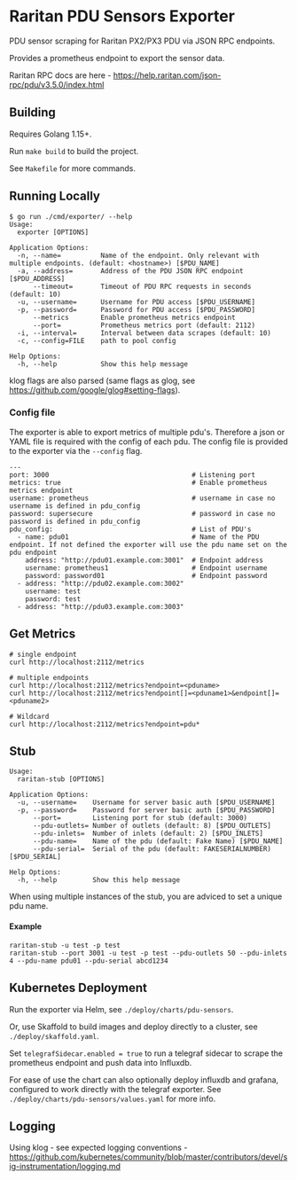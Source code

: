 # Raritan PDU Sensors Exporter

PDU sensor scraping for Raritan PX2/PX3 PDU via JSON RPC endpoints.

Provides a prometheus endpoint to export the sensor data.

Raritan RPC docs are here - https://help.raritan.com/json-rpc/pdu/v3.5.0/index.html

## Building

Requires Golang 1.15+.

Run `make build` to build the project.

See `Makefile` for more commands.

## Running Locally

```
$ go run ./cmd/exporter/ --help
Usage:
  exporter [OPTIONS]

Application Options:
  -n, --name=          Name of the endpoint. Only relevant with multiple endpoints. (default: <hostname>) [$PDU_NAME]
  -a, --address=       Address of the PDU JSON RPC endpoint [$PDU_ADDRESS]
      --timeout=       Timeout of PDU RPC requests in seconds (default: 10)
  -u, --username=      Username for PDU access [$PDU_USERNAME]
  -p, --password=      Password for PDU access [$PDU_PASSWORD]
      --metrics        Enable prometheus metrics endpoint
      --port=          Prometheus metrics port (default: 2112)
  -i, --interval=      Interval between data scrapes (default: 10)
  -c, --config=FILE    path to pool config

Help Options:
  -h, --help           Show this help message
```

klog flags are also parsed (same flags as glog, see https://github.com/google/glog#setting-flags).

### Config file

The exporter is able to export metrics of multiple pdu's. Therefore a json or YAML file is required with the config of each pdu. The config file is provided to the exporter via the `--config` flag. 


    ---
    port: 3000                                    # Listening port 
    metrics: true                                 # Enable prometheus metrics endpoint
    username: prometheus                          # username in case no username is defined in pdu_config
    password: supersecure                         # password in case no password is defined in pdu_config
    pdu_config:                                   # List of PDU's
      - name: pdu01                               # Name of the PDU endpoint. If not defined the exporter will use the pdu name set on the pdu endpoint
        address: "http://pdu01.example.com:3001"  # Endpoint address
        username: prometheus1                     # Endpoint username
        password: password01                      # Endpoint password
      - address: "http://pdu02.example.com:3002"
        username: test
        password: test
      - address: "http://pdu03.example.com:3003"


## Get Metrics

    # single endpoint
    curl http://localhost:2112/metrics

    # multiple endpoints
    curl http://localhost:2112/metrics?endpoint=<pduname>
    curl http://localhost:2112/metrics?endpoint[]=<pduname1>&endpoint[]=<pduname2>
    
    # Wildcard
    curl http://localhost:2112/metrics?endpoint=pdu*


## Stub

    Usage:
      raritan-stub [OPTIONS]

    Application Options:
      -u, --username=    Username for server basic auth [$PDU_USERNAME]
      -p, --password=    Password for server basic auth [$PDU_PASSWORD]
          --port=        Listening port for stub (default: 3000)
          --pdu-outlets= Number of outlets (default: 8) [$PDU_OUTLETS]
          --pdu-inlets=  Number of inlets (default: 2) [$PDU_INLETS]
          --pdu-name=    Name of the pdu (default: Fake Name) [$PDU_NAME]
          --pdu-serial=  Serial of the pdu (default: FAKESERIALNUMBER) [$PDU_SERIAL]

    Help Options:
      -h, --help         Show this help message

When using multiple instances of the stub, you are adviced to set a unique pdu name. 

#### Example

    raritan-stub -u test -p test
    raritan-stub --port 3001 -u test -p test --pdu-outlets 50 --pdu-inlets 4 --pdu-name pdu01 --pdu-serial abcd1234

## Kubernetes Deployment

Run the exporter via Helm, see `./deploy/charts/pdu-sensors`.

Or, use Skaffold to build images and deploy directly to a cluster, see `./deploy/skaffold.yaml`.

Set `telegrafSidecar.enabled = true` to run a telegraf sidecar to scrape the prometheus endpoint and push data into Influxdb.

For ease of use the chart can also optionally deploy influxdb and grafana, configured to work directly 
with the telegraf exporter. See `./deploy/charts/pdu-sensors/values.yaml` for more info.

## Logging

Using klog - see expected logging conventions - https://github.com/kubernetes/community/blob/master/contributors/devel/sig-instrumentation/logging.md